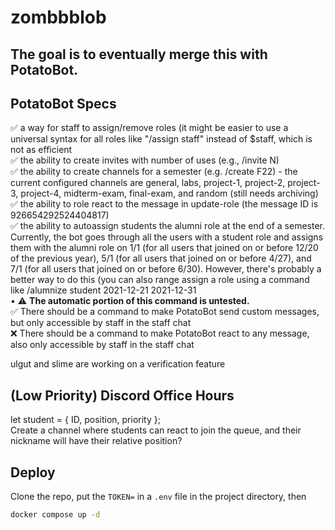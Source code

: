 # zombbblob

## The goal is to eventually merge this with PotatoBot.

## PotatoBot Specs

✅ a way for staff to assign/remove roles (it might be easier to use a universal syntax for all roles like "/assign staff" instead of $staff, which is not as efficient  
✅ the ability to create invites with number of uses (e.g., /invite N)  
✅ the ability to create channels for a semester (e.g. /create F22) - the current configured channels are general, labs, project-1, project-2, project-3, project-4, midterm-exam, final-exam, and random (still needs archiving)  
✅ the ability to role react to the message in update-role (the message ID is 926654292524404817)  
✅ the ability to autoassign students the alumni role at the end of a semester. Currently, the bot goes through all the users with a student role and assigns them with the alumni role on 1/1 (for all users that joined on or before 12/20 of the previous year), 5/1 (for all users that joined on or before 4/27), and 7/1 (for all users that joined on or before 6/30). However, there's probably a better way to do this (you can also range assign a role using a command like /alumnize student 2021-12-21 2021-12-31  
• ⚠️ **The automatic portion of this command is untested.**  
✅ There should be a command to make PotatoBot send custom messages, but only accessible by staff in the staff chat  
❌ There should be a command to make PotatoBot react to any message, also only accessible by staff in the staff chat

ulgut and slime are working on a verification feature

## (Low Priority) Discord Office Hours

let student = { ID, position, priority };  
Create a channel where students can react to join the queue, and their nickname will have their relative position?

## Deploy

Clone the repo, put the `TOKEN=` in a `.env` file in the project directory, then

```bash
docker compose up -d
```
